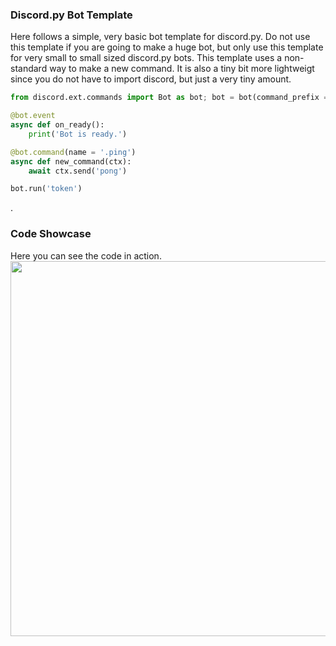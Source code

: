 ### Discord.py Bot Template
Here follows a simple, very basic bot template for discord.py. Do not use this template if you are going to make a huge bot, but only use this template for very small to small sized discord.py bots. This template uses a non-standard way to make a new command. It is also a tiny bit more lightweigt since you do not have to import discord, but just a very tiny amount.<br>
```python
from discord.ext.commands import Bot as bot; bot = bot(command_prefix = '')

@bot.event
async def on_ready():
	print('Bot is ready.')

@bot.command(name = '.ping')
async def new_command(ctx):
	await ctx.send('pong')

bot.run('token')
```
.
### Code Showcase
Here you can see the code in action.<br>
<img src="https://filebin.net/h004c9gjk6ac7dbx/general-Google-Chrome-2021-05-22-19-27-59.gif" width="600px">
